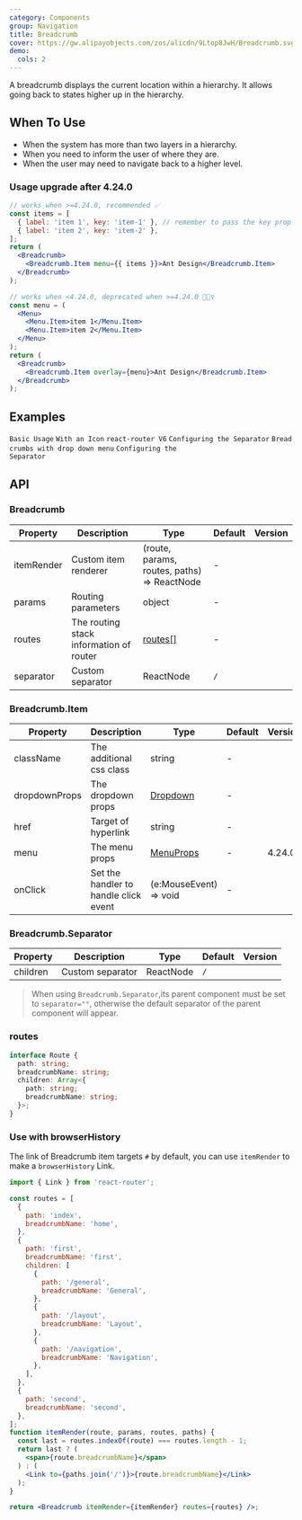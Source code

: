 ```yaml
---
category: Components
group: Navigation
title: Breadcrumb
cover: https://gw.alipayobjects.com/zos/alicdn/9Ltop8JwH/Breadcrumb.svg
demo:
  cols: 2
---
```


A breadcrumb displays the current location within a hierarchy. It allows going back to states higher up in the hierarchy.

## When To Use

- When the system has more than two layers in a hierarchy.
- When you need to inform the user of where they are.
- When the user may need to navigate back to a higher level.

### Usage upgrade after 4.24.0

<Alert message="After version 4.24.0, we provide a simpler usage &lt;Breadcrumb.Item menu={{ items: [...] }}&gt; with better performance and potential of writing simpler code style in your applications. Meanwhile, we deprecated the old usage in browser console, we will remove it in antd 5.0."></Alert>

```jsx
// works when >=4.24.0, recommended ✅
const items = [
  { label: 'item 1', key: 'item-1' }, // remember to pass the key prop
  { label: 'item 2', key: 'item-2' },
];
return (
  <Breadcrumb>
    <Breadcrumb.Item menu={{ items }}>Ant Design</Breadcrumb.Item>
  </Breadcrumb>
);

// works when <4.24.0, deprecated when >=4.24.0 🙅🏻‍♀️
const menu = (
  <Menu>
    <Menu.Item>item 1</Menu.Item>
    <Menu.Item>item 2</Menu.Item>
  </Menu>
);
return (
  <Breadcrumb>
    <Breadcrumb.Item overlay={menu}>Ant Design</Breadcrumb.Item>
  </Breadcrumb>
);
```

## Examples

<!-- prettier-ignore -->
<code src="./demo/basic.tsx">Basic Usage</code>
<code src="./demo/withIcon.tsx">With an Icon</code>
<code src="./demo/react-router.tsx" iframe="200">react-router V6</code>
<code src="./demo/separator.tsx">Configuring the Separator</code>
<code src="./demo/overlay.tsx">Bread crumbs with drop down menu</code>
<code src="./demo/separator-component.tsx">Configuring the Separator</code>

## API

### Breadcrumb

| Property | Description | Type | Default | Version |
| --- | --- | --- | --- | --- |
| itemRender | Custom item renderer | (route, params, routes, paths) => ReactNode | - |  |
| params | Routing parameters | object | - |  |
| routes | The routing stack information of router | [routes\[\]](#routes) | - |  |
| separator | Custom separator | ReactNode | `/` |  |

### Breadcrumb.Item

| Property | Description | Type | Default | Version |
| --- | --- | --- | --- | --- |
| className | The additional css class | string | - |  |
| dropdownProps | The dropdown props | [Dropdown](/components/dropdown) | - |  |
| href | Target of hyperlink | string | - |  |
| menu | The menu props | [MenuProps](/components/menu/#API) | - | 4.24.0 |
| onClick | Set the handler to handle click event | (e:MouseEvent) => void | - |  |

### Breadcrumb.Separator

| Property | Description      | Type      | Default | Version |
| -------- | ---------------- | --------- | ------- | ------- |
| children | Custom separator | ReactNode | `/`     |         |

> When using `Breadcrumb.Separator`,its parent component must be set to `separator=""`, otherwise the default separator of the parent component will appear.

### routes

```ts
interface Route {
  path: string;
  breadcrumbName: string;
  children: Array<{
    path: string;
    breadcrumbName: string;
  }>;
}
```

### Use with browserHistory

The link of Breadcrumb item targets `#` by default, you can use `itemRender` to make a `browserHistory` Link.

```jsx
import { Link } from 'react-router';

const routes = [
  {
    path: 'index',
    breadcrumbName: 'home',
  },
  {
    path: 'first',
    breadcrumbName: 'first',
    children: [
      {
        path: '/general',
        breadcrumbName: 'General',
      },
      {
        path: '/layout',
        breadcrumbName: 'Layout',
      },
      {
        path: '/navigation',
        breadcrumbName: 'Navigation',
      },
    ],
  },
  {
    path: 'second',
    breadcrumbName: 'second',
  },
];
function itemRender(route, params, routes, paths) {
  const last = routes.indexOf(route) === routes.length - 1;
  return last ? (
    <span>{route.breadcrumbName}</span>
  ) : (
    <Link to={paths.join('/')}>{route.breadcrumbName}</Link>
  );
}

return <Breadcrumb itemRender={itemRender} routes={routes} />;
```
